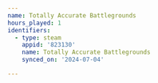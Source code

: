 ```yaml
---
name: Totally Accurate Battlegrounds
hours_played: 1
identifiers:
  - type: steam
    appid: '823130'
    name: Totally Accurate Battlegrounds
    synced_on: '2024-07-04'

---
```

